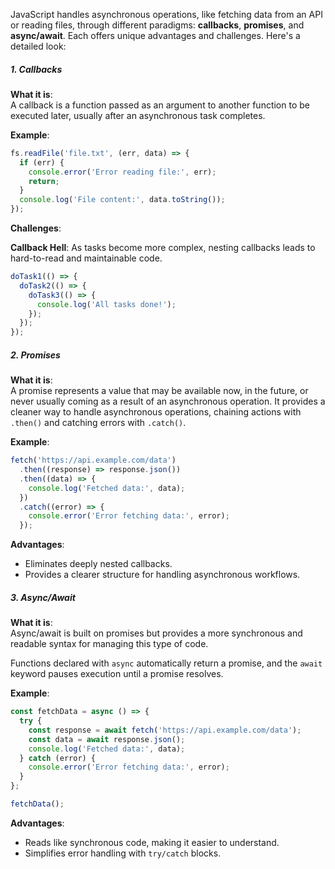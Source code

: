JavaScript handles asynchronous operations, like fetching data from an API or reading files, through different paradigms: **callbacks**, **promises**, and **async/await**. Each offers unique advantages and challenges. Here's a detailed look:

##### 1\. Callbacks

**What it is**:  
A callback is a function passed as an argument to another function to be executed later, usually after an asynchronous task completes.

**Example**:

```javascript
fs.readFile('file.txt', (err, data) => {
  if (err) {
    console.error('Error reading file:', err);
    return;
  }
  console.log('File content:', data.toString());
});
```

**Challenges**:

**Callback Hell**: As tasks become more complex, nesting callbacks leads to hard-to-read and maintainable code.

```javascript
doTask1(() => {
  doTask2(() => {
    doTask3(() => {
      console.log('All tasks done!');
    });
  });
});
```

##### 2\. Promises

**What it is**:  
A promise represents a value that may be available now, in the future, or never usually coming as a result of an asynchronous operation. It provides a cleaner way to handle asynchronous operations, chaining actions with `.then()` and catching errors with `.catch()`.

**Example**:

```javascript
fetch('https://api.example.com/data')
  .then((response) => response.json())
  .then((data) => {
    console.log('Fetched data:', data);
  })
  .catch((error) => {
    console.error('Error fetching data:', error);
  });
```

**Advantages**:

- Eliminates deeply nested callbacks.
- Provides a clearer structure for handling asynchronous workflows.

##### 3\. Async/Await

**What it is**:  
Async/await is built on promises but provides a more synchronous and readable syntax for managing this type of code.

Functions declared with `async` automatically return a promise, and the `await` keyword pauses execution until a promise resolves.

**Example**:

```javascript
const fetchData = async () => {
  try {
    const response = await fetch('https://api.example.com/data');
    const data = await response.json();
    console.log('Fetched data:', data);
  } catch (error) {
    console.error('Error fetching data:', error);
  }
};

fetchData();
```

**Advantages**:

- Reads like synchronous code, making it easier to understand.
- Simplifies error handling with `try/catch` blocks.
